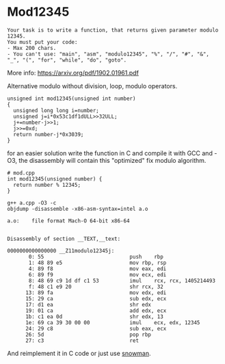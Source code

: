 # Mod12345

```
Your task is to write a function, that returns given parameter modulo 12345.
You must put your code:
- Max 200 chars.
- You can't use: "main", "asm", "modulo12345", "%", "/", "#", "&", "_", "(", "for", "while", "do", "goto".
```

More info: https://arxiv.org/pdf/1902.01961.pdf

Alternative modulo without division, loop, modulo operators.

```
unsigned int mod12345(unsigned int number)
{
  unsigned long long i=number;
  unsigned j=i*0x53c1df1dULL>>32ULL;
  j+=number-j>>1;
  j>>=0xd;
  return number-j*0x3039;
}
```

for an easier solution write the function in C and compile it with GCC and -O3, the disassembly will contain this "optimized" fix modulo algorithm.

```
# mod.cpp
int mod12345(unsigned number) {
  return number % 12345;
}
```

```
g++ a.cpp -O3 -c
objdump -disassemble -x86-asm-syntax=intel a.o

a.o:	file format Mach-O 64-bit x86-64


Disassembly of section __TEXT,__text:

0000000000000000 __Z11modulo12345j:
       0: 55                           	push	rbp
       1: 48 89 e5                     	mov	rbp, rsp
       4: 89 f8                        	mov	eax, edi
       6: 89 f9                        	mov	ecx, edi
       8: 48 69 c9 1d df c1 53         	imul	rcx, rcx, 1405214493
       f: 48 c1 e9 20                  	shr	rcx, 32
      13: 89 fa                        	mov	edx, edi
      15: 29 ca                        	sub	edx, ecx
      17: d1 ea                        	shr	edx
      19: 01 ca                        	add	edx, ecx
      1b: c1 ea 0d                     	shr	edx, 13
      1e: 69 ca 39 30 00 00            	imul	ecx, edx, 12345
      24: 29 c8                        	sub	eax, ecx
      26: 5d                           	pop	rbp
      27: c3                           	ret
```

And reimplement it in C code or just use [snowman](https://derevenets.com/).


